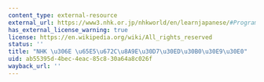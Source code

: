 ```yaml
---
content_type: external-resource
external_url: https://www3.nhk.or.jp/nhkworld/en/learnjapanese/#Programs
has_external_license_warning: true
license: https://en.wikipedia.org/wiki/All_rights_reserved
status: ''
title: "NHK \u306E \u65E5\u672C\u8A9E\u30D7\u30ED\u30B0\u30E9\u30E0"
uid: ab55395d-4bec-4eac-85c8-30a64a8c026f
wayback_url: ''
---
```

